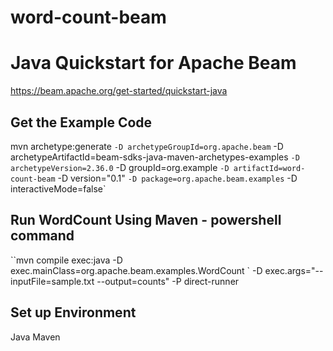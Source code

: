 # word-count-beam

# Java Quickstart for Apache Beam

https://beam.apache.org/get-started/quickstart-java

## Get the Example Code

mvn archetype:generate `
 -D archetypeGroupId=org.apache.beam `
 -D archetypeArtifactId=beam-sdks-java-maven-archetypes-examples `
 -D archetypeVersion=2.36.0 `
 -D groupId=org.example `
 -D artifactId=word-count-beam `
 -D version="0.1" `
 -D package=org.apache.beam.examples `
 -D interactiveMode=false` 
 
## Run WordCount Using Maven - powershell command
``mvn compile exec:java -D exec.mainClass=org.apache.beam.examples.WordCount ` -D exec.args="--inputFile=sample.txt --output=counts" -P direct-runner

## Set up Environment
Java
Maven 
